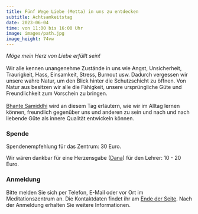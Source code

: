 ```yaml
---
title: Fünf Wege Liebe (Metta) in uns zu entdecken
subtitle: Achtsamkeitstag
date: 2023-06-04
time: von 11:00 bis 16:00 Uhr
image: images/path.jpg
image_height: 74vw
---
```

*Möge mein Herz von Liebe erfüllt sein!*<br>
<br>
Wir alle kennen unangenehme Zustände in uns wie Angst, Unsicherheit, Traurigkeit, Hass, Einsamkeit, Stress, Burnout usw. Dadurch vergessen wir unsere wahre Natur, um den Blick hinter die Schutzschicht zu öffnen. Von Natur aus besitzen wir alle die Fähigkeit, unsere ursprüngliche Güte und Freundlichkeit zum Vorschein zu bringen.<br>
<br>
[Bhante Samiddhi](lehrer.html) wird an diesem Tag erläutern, wie wir im Alltag lernen können, freundlich gegenüber uns und anderen zu sein und nach und nach liebende Güte als innere Qualität entwickeln können.

### Spende

Spendenempfehlung für das Zentrum: 30 Euro.

Wir wären dankbar für eine Herzensgabe ([Dana](spenden.html)) für den Lehrer: 10 - 20 Euro.

### Anmeldung

Bitte melden Sie sich per Telefon, E-Mail oder vor Ort im Meditationszentrum an. Die Kontaktdaten findet ihr am [Ende der Seite](#footer). Nach der Anmeldung erhalten Sie weitere Informationen.
